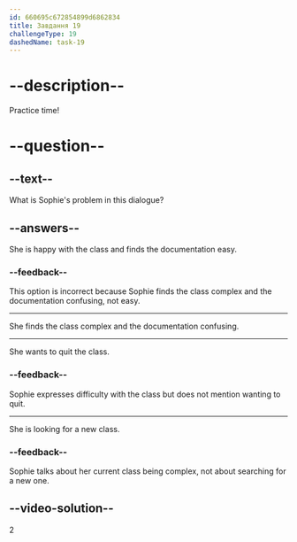 ```yaml
---
id: 660695c672854899d6862834
title: Завдання 19
challengeType: 19
dashedName: task-19
---
```


<!--
AUDIO REFERENCE:
Sophie: Ugh. This class I'm working with is really complex. The documentation looks confusing. What should I do?
-->

# --description--

Practice time!

# --question--

## --text--

What is Sophie's problem in this dialogue?

## --answers--

She is happy with the class and finds the documentation easy.

### --feedback--

This option is incorrect because Sophie finds the class complex and the documentation confusing, not easy.

---

She finds the class complex and the documentation confusing.

---

She wants to quit the class.

### --feedback--

Sophie expresses difficulty with the class but does not mention wanting to quit.

---

She is looking for a new class.

### --feedback--

Sophie talks about her current class being complex, not about searching for a new one.

## --video-solution--

2
